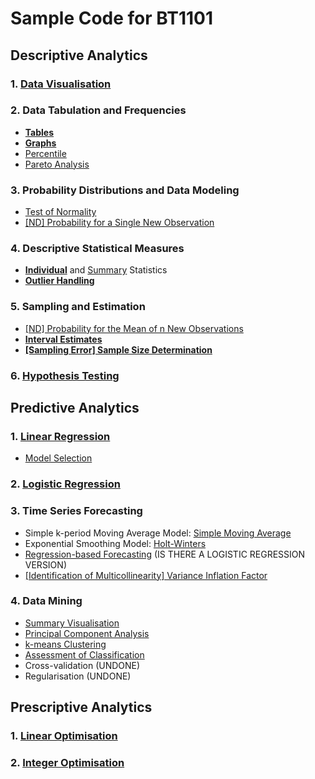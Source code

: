 # Sample Code for BT1101
## Descriptive Analytics
### 1. [Data Visualisation](1-1.md)
### 2. Data Tabulation and Frequencies
- [**Tables**](1-2-1.md)
- [**Graphs**](1-2-2.md)
- [Percentile]([SC]-Descriptive-Analytics/[SC]-Data-Tabulation-and-Frequencies/[M]-Percentile.md)
- [Pareto Analysis]([SC]-Descriptive-Analytics/[SC]-Data-Tabulation-and-Frequencies/[M]-Pareto-Analysis.md)
### 3. Probability Distributions and Data Modeling
- [Test of Normality]([SC]-Descriptive-Analytics/[SC]-Probability-Distribution-and-Data-Modeling/[M]-Test-of-Normality.md)
- [\[ND\] Probability for a Single New Observation]([SC]-Descriptive-Analytics/[SC]-Probability-Distribution-and-Data-Modeling/[M]-Normal-Distribution_Probability-for-a-Single-New-Observation.md)
### 4. Descriptive Statistical Measures
- [**Individual**](1-4-1-1.md) and [Summary]([SC]-Descriptive-Analytics/[SC]-Descriptive-Statistical-Measures/[M]-Summary-Statistics.md) Statistics
- [**Outlier Handling**](1-4-2.md)
### 5. Sampling and Estimation
- [\[ND\] Probability for the Mean of n New Observations]([SC]-Descriptive-Analytics/[SC]-Sampling-and-Estimation/[M]-Normal-Distribution_Probability-for-the-Mean-of-n-New-Observations.md)
- [**Interval Estimates**](1-5-2.md)
- [**\[Sampling Error\] Sample Size Determination**](1-5-3.md)
### 6. [Hypothesis Testing](1-6.md)
## Predictive Analytics
### 1. [Linear Regression]([SC]-Predictive-Analytics/[SC]-Linear-&-Logistic-Regression/[M]-Linear-Regression.md)
- [Model Selection]([SC]-Predictive-Analytics/[SC]-Linear-&-Logistic-Regression/[M]-Model-Selection.md)
### 2. [Logistic Regression]([SC]-Predictive-Analytics/[SC]-Linear-&-Logistic-Regression/[M]-Logistic-Regression.md)
### 3. Time Series Forecasting
- Simple k-period Moving Average Model: [Simple Moving Average]([SC]-Predictive-Analytics/[SC]-Time-Series-Forecasting/[M]-Simple-Moving-Average.md)
- Exponential Smoothing Model: [Holt-Winters]([SC]-Predictive-Analytics/[SC]-Time-Series-Forecasting/[M]-Holt-Winters.md)
- [Regression-based Forecasting]([SC]-Predictive-Analytics/[SC]-Linear-&-Logistic-Regression/[M]-Regression-based-Forecasting.md) (IS THERE A LOGISTIC REGRESSION VERSION)
- [\[Identification of Multicollinearity\] Variance Inflation Factor]([SC]-Predictive-Analytics/[SC]-Linear-&-Logistic-Regression/[M]-Variance-Inflation-Factor.md)
### 4. Data Mining
- [Summary Visualisation]([SC]-Predictive-Analytics/[SC]-Data-Mining/[M]-Summary-Visualisation.md)
- [Principal Component Analysis]([SC]-Predictive-Analytics/[SC]-Data-Mining/[M]-Principal-Component-Analysis.md)
- [k-means Clustering]([SC]-Predictive-Analytics/[SC]-Data-Mining/[M]-k-means-Clustering.md)
- [Assessment of Classification]([SC]-Predictive-Analytics/[SC]-Data-Mining/[M]-Assessment-of-Classification.md)
- Cross-validation (UNDONE)
- Regularisation (UNDONE)
## Prescriptive Analytics
### 1. [Linear Optimisation]([SC]-Prescriptive-Analytics/[M]-Linear-Optimisation.md)
### 2. [Integer Optimisation]([SC]-Prescriptive-Analytics/[M]-Integer-Optimisation.md)
